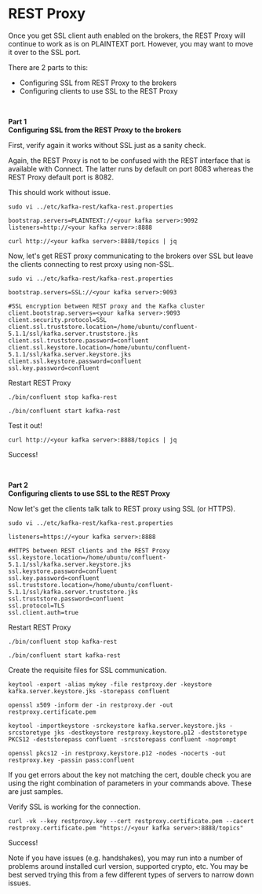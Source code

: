 # REST Proxy

Once you get SSL client auth enabled on the brokers, the REST Proxy will continue to work as is on PLAINTEXT port. However, you may want to move it over to the SSL port.

There are 2 parts to this:

- Configuring SSL from REST Proxy to the brokers
- Configuring clients to use SSL to the REST Proxy

<br/>

**Part 1<br/>
Configuring SSL from the REST Proxy to the brokers**

First, verify again it works without SSL just as a sanity check.

Again, the REST Proxy is not to be confused with the REST interface that is available with Connect. The latter runs by default on port 8083 whereas the REST Proxy default port is 8082.

This should work without issue.

```
sudo vi ../etc/kafka-rest/kafka-rest.properties

bootstrap.servers=PLAINTEXT://<your kafka server>:9092
listeners=http://<your kafka server>:8888
```

```
curl http://<your kafka server>:8888/topics | jq
```

Now, let's get REST proxy communicating to the brokers over SSL but leave the clients connecting to rest proxy using non-SSL.

```
sudo vi ../etc/kafka-rest/kafka-rest.properties

bootstrap.servers=SSL://<your kafka server>:9093

#SSL encryption between REST proxy and the Kafka cluster
client.bootstrap.servers=<your kafka server>:9093
client.security.protocol=SSL
client.ssl.truststore.location=/home/ubuntu/confluent-5.1.1/ssl/kafka.server.truststore.jks
client.ssl.truststore.password=confluent
client.ssl.keystore.location=/home/ubuntu/confluent-5.1.1/ssl/kafka.server.keystore.jks
client.ssl.keystore.password=confluent
ssl.key.password=confluent
```

Restart REST Proxy

```
./bin/confluent stop kafka-rest

./bin/confluent start kafka-rest
```

Test it out!

```
curl http://<your kafka server>:8888/topics | jq
```

Success!

<br/>

**Part 2<br/>
Configuring clients to use SSL to the REST Proxy**

Now let's get the clients talk talk to REST proxy using SSL (or HTTPS).

```
sudo vi ../etc/kafka-rest/kafka-rest.properties

listeners=https://<your kafka server>:8888

#HTTPS between REST clients and the REST Proxy
ssl.keystore.location=/home/ubuntu/confluent-5.1.1/ssl/kafka.server.keystore.jks
ssl.keystore.password=confluent
ssl.key.password=confluent
ssl.truststore.location=/home/ubuntu/confluent-5.1.1/ssl/kafka.server.truststore.jks
ssl.truststore.password=confluent
ssl.protocol=TLS
ssl.client.auth=true
```

Restart REST Proxy
```
./bin/confluent stop kafka-rest

./bin/confluent start kafka-rest
```

Create the requisite files for SSL communication.
```
keytool -export -alias mykey -file restproxy.der -keystore kafka.server.keystore.jks -storepass confluent

openssl x509 -inform der -in restproxy.der -out restproxy.certificate.pem

keytool -importkeystore -srckeystore kafka.server.keystore.jks -srcstoretype jks -destkeystore restproxy.keystore.p12 -deststoretype PKCS12 -deststorepass confluent -srcstorepass confluent -noprompt

openssl pkcs12 -in restproxy.keystore.p12 -nodes -nocerts -out restproxy.key -passin pass:confluent
```

If you get errors about the key not matching the cert, double check you are using the right combination of parameters in your commands above. These are just samples.

Verify SSL is working for the connection.

```
curl -vk --key restproxy.key --cert restproxy.certificate.pem --cacert restproxy.certificate.pem "https://<your kafka server>:8888/topics"
```

Success!

Note if you have issues (e.g. handshakes), you may run into a number of problems around installed curl version, supported crypto, etc. You may be best served trying this from a few different types of servers to narrow down issues.
